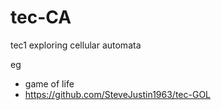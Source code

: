 # tec-CA
tec1 exploring cellular automata

eg
- game of life
- https://github.com/SteveJustin1963/tec-GOL


